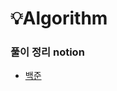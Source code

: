 # 💡Algorithm

### 풀이 정리 notion

- [백준](https://abstracted-woodpecker-907.notion.site/4f23acd7a97948fe8e06f3968df85e51?v=f0ff1211134b4c1591cc5063032c50af&pvs=4)

